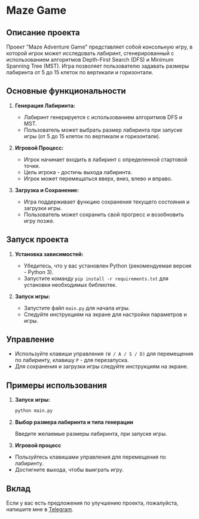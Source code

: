 # Maze Game

## Описание проекта

Проект "Maze Adventure Game" представляет собой консольную игру, в которой игрок может исследовать лабиринт, сгенерированный с использованием алгоритмов Depth-First Search (DFS) и Minimum Spanning Tree (MST). Игра позволяет пользователю задавать размеры лабиринта от 5 до 15 клеток по вертикали и горизонтали.

## Основные функциональности

1. **Генерация Лабиринта:**
   - Лабиринт генерируется с использованием алгоритмов DFS и MST.
   - Пользователь может выбрать размер лабиринта при запуске игры (от 5 до 15 клеток по вертикали и горизонтали).

2. **Игровой Процесс:**
   - Игрок начинает входить в лабиринт с определенной стартовой точки.
   - Цель игрока - достичь выхода лабиринта.
   - Игрок может перемещаться вверх, вниз, влево и вправо.

3. **Загрузка и Сохранение:**
   - Игра поддерживает функцию сохранения текущего состояния и загрузки игры.
   - Пользователь может сохранить свой прогресс и возобновить игру позже.

## Запуск проекта

1. **Установка зависимостей:**
   - Убедитесь, что у вас установлен Python (рекомендуемая версия - Python 3).
   - Запустите команду `pip install -r requirements.txt` для установки необходимых библиотек.

2. **Запуск игры:**
   - Запустите файл `main.py` для начала игры.
   - Следуйте инструкциям на экране для настройки параметров и игры.

## Управление

- Используйте клавиши управления  `(W / A / S / D)` для перемещения по лабиринту, клавишу `P` - для перезапуска.
- Для сохранения и загрузки игры следуйте инструкциям на экране.

## Примеры использования

1. **Запуск игры:**
   ```bash
   python main.py
2. **Выбор размера лабиринта и типа генерации**

    Введите желаемые размеры лабиринта,  при запуске игры.

3. **Игровой процесс**

- Пользуйтесь клавишами управления для перемещения по лабиринту.
- Достигните выхода, чтобы выиграть игру.

## **Вклад**
Если у вас есть предложения по улучшению проекта, пожалуйста, напишите мне в [Telegram](https://t.me/IKrivtsov).


